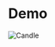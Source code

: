 # Demo
![Candle](https://github.com/farahalimohamed/Candle_Project/assets/74794101/063b1b9e-36fe-47be-8d30-0a1d170d486f)
